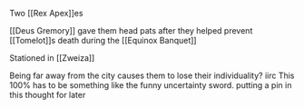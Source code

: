 Two [[Rex Apex]]es

[[Deus Gremory]] gave them head pats after they helped prevent [[Tomelot]]s death during the [[Equinox Banquet]]

Stationed in [[Zweiza]]

Being far away from the city causes them to lose their individuality? iirc
This 100% has to be something like the funny uncertainty sword. putting a pin in this thought for later
